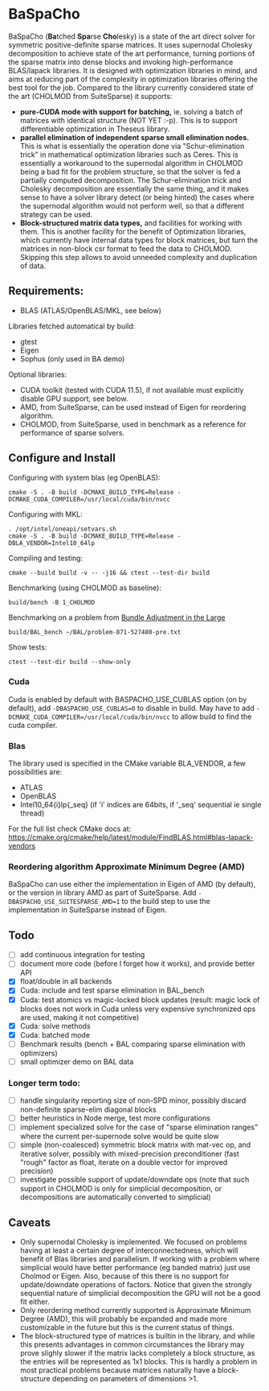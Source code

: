 # BaSpaCho

BaSpaCho (**Ba**tched **Spa**rse **Cho**lesky) is a state of the art direct solver for symmetric
positive-definite sparse matrices.
It uses supernodal Cholesky decomposition to achieve state of the art performance, turning
portions of the sparse matrix into dense blocks and invoking high-performance BLAS/lapack
libraries. It is designed with optimization libraries in mind, and aims at reducing part of
the complexity in optimization libraries offering the best tool for the job.
Compared to the library currently considered state of the art (CHOLMOD from SuiteSparse) it
supports:
* **pure-CUDA mode with support for batching,** ie. solving a batch of matrices with identical
structure (NOT YET :-p). This is to support differentiable optimization in Theseus library.
* **parallel elimination of independent sparse small elimination nodes.** This is what is essentially
the operation done via "Schur-elimination trick" in mathematical optimization libraries such as Ceres.
This is essentially a workaround to the supernodal algorithm in CHOLMOD being a bad fit for the problem
structure, so that the solver is fed a partially computed decomposition. The Schur-elimination trick
and Cholesky decomposition are essentially the same thing, and it makes sense to have a solver library
detect (or being hinted) the cases where the supernodal algorithm would not perform well, so that a
different strategy can be used.
* **Block-structured matrix data types,** and facilities for working with them. This is another
facility for the benefit of Optimization libraries, which currently have internal data
types for block matrices, but turn the matrices in non-block csr format to feed the data
to CHOLMOD. Skipping this step allows to avoid unneeded complexity and duplication of data.

## Requirements:

* BLAS (ATLAS/OpenBLAS/MKL, see below)

Libraries fetched automatical by build:
* gtest
* Eigen
* Sophus (only used in BA demo)

Optional libraries:
* CUDA toolkit (tested with CUDA 11.5), if not available must explicitly disable GPU support, see below.
* AMD, from SuiteSparse, can be used instead of Eigen for reordering algorithm.
* CHOLMOD, from SuiteSparse, used in benchmark as a reference for performance of sparse solvers.

## Configure and Install

Configuring with system blas (eg OpenBLAS):
```
cmake -S . -B build -DCMAKE_BUILD_TYPE=Release -DCMAKE_CUDA_COMPILER=/usr/local/cuda/bin/nvcc
```
Configuring with MKL:
```
. /opt/intel/oneapi/setvars.sh
cmake -S . -B build -DCMAKE_BUILD_TYPE=Release -DBLA_VENDOR=Intel10_64lp
```
Compiling and testing:
```
cmake --build build -v -- -j16 && ctest --test-dir build
```
Benchmarking (using CHOLMOD as baseline):
```
build/bench -B 1_CHOLMOD
```
Benchmarking on a problem from [Bundle Adjustment in the Large](https://grail.cs.washington.edu/projects/bal/)
```
build/BAL_bench ~/BAL/problem-871-527480-pre.txt
```
Show tests:
```
ctest --test-dir build --show-only
```

### Cuda
Cuda is enabled by default with BASPACHO_USE_CUBLAS option (on by default), add
`-DBASPACHO_USE_CUBLAS=0` to disable in build.
May have to add `-DCMAKE_CUDA_COMPILER=/usr/local/cuda/bin/nvcc` to allow build
to find the cuda compiler.

### Blas

The library used is specified in the CMake variable BLA_VENDOR,
a few possibilities are:
* ATLAS
* OpenBLAS
* Intel10_64{i}lp{_seq}
(if 'i' indices are 64bits, if '_seq' sequential ie single thread)

For the full list check CMake docs at:
https://cmake.org/cmake/help/latest/module/FindBLAS.html#blas-lapack-vendors

### Reordering algorithm Approximate Minimum Degree (AMD)

BaSpaCho can use either the implementation in Eigen of AMD (by default), or the version in library
AMD as part of SuiteSparse. Add `-DBASPACHO_USE_SUITESPARSE_AMD=1` to the build step to use the
implementation in SuiteSparse instead of Eigen.

## Todo
- [ ] add continuous integration for testing
- [ ] document more code (before I forget how it works), and provide better API
- [X] float/double in all backends
- [X] Cuda: include and test sparse elimination in BAL_bench
- [X] Cuda: test atomics vs magic-locked block updates (result: magic lock of blocks does not work
      in Cuda unless very expensive synchronized ops are used, making it not competitive)
- [X] Cuda: solve methods
- [X] Cuda: batched mode
- [ ] Benchmark results (bench + BAL comparing sparse elimination with optimizers)
- [ ] small optimizer demo on BAL data

### Longer term todo:
- [ ] handle singularity reporting size of non-SPD minor, possibly discard non-definite sparse-elim
      diagonal blocks 
- [ ] better heuristics in Node merge, test more configurations
- [ ] implement specialized solve for the case of "sparse elimination ranges" where the current
      per-supernode solve would be quite slow
- [ ] simple (non-coalesced) symmetric block matrix with mat-vec op, and iterative solver,
      possibly with mixed-precision preconditioner (fast "rough" factor as float, iterate
      on a double vector for improved precision)
- [ ] investigate possible support of update/downdate ops (note that such support in CHOLMOD
      is only for simplicial decomposition, or decompositions are automatically converted to
      simplicial)

## Caveats

* Only supernodal Cholesky is implemented. We focused on problems having at least a certain degree of
interconnectedness, which will benefit of Blas libraries and parallelism. If working with a problem where
simplicial would have better performance (eg banded matrix) just use Cholmod or Eigen. Also, because of
this there is no support for update/downdate operations of factors. Notice that given the strongly sequential
nature of simplicial decomposition the GPU will not be a good fit either.
* Only reordering method currently supported is Approximate Minimum Degree (AMD), this will probably be
expanded and made more customizable in the future but this is the current status of things.
* The block-structured type of matrices is builtin in the library, and while this presents advantages in
common circumstances the library may prove slighly slower if the matrix lacks completely a block structure,
as the entries will be represented as 1x1 blocks. This is hardly a problem in most practical problems
because matrices naturally have a block-structure depending on parameters of dimensions >1.